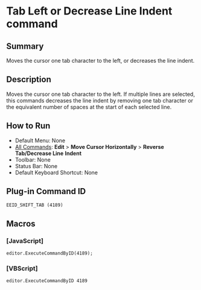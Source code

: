 # Tab Left or Decrease Line Indent command

## Summary

Moves the cursor one tab character to the left, or decreases the line
indent.

## Description

Moves the cursor one tab character to the left. If
multiple lines are selected, this commands decreases the line indent by removing
one tab character or the equivalent number of spaces at the start of each
selected line.

## How to Run

- Default Menu: None
- [All Commands](../tools/all_commands): **Edit** \> **Move Cursor Horizontally**
\> **Reverse Tab/Decrease Line**
**Indent**
- Toolbar: None
- Status Bar: None
- Default Keyboard Shortcut: None

## Plug-in Command ID

```
EEID_SHIFT_TAB (4189)```

## Macros

### \[JavaScript\]

```
editor.ExecuteCommandByID(4189);
```

### \[VBScript\]

```
editor.ExecuteCommandByID 4189
```
